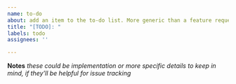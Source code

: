 ```yaml
---
name: to-do
about: add an item to the to-do list. More generic than a feature request
title: "[TODO]: "
labels: todo
assignees: ''

---
```


**Notes**
_these could be implementation or more specific details to keep in mind, if they'll be helpful for issue tracking_
